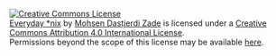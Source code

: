 <a rel="license" href="http://creativecommons.org/licenses/by/4.0/"><img alt="Creative Commons License" style="border-width:0" src="https://i.creativecommons.org/l/by/4.0/88x31.png" /></a><br /><a href="https://github.com/mohsend/everyday-nix" xmlns:dct="http://purl.org/dc/terms/" property="dct:title">Everyday *nix</a> by <a xmlns:cc="http://creativecommons.org/ns#" href="https://mehsen.com" property="cc:attributionName" rel="cc:attributionURL">Mohsen Dastjerdi Zade</a> is licensed under a <a rel="license" href="http://creativecommons.org/licenses/by/4.0/">Creative Commons Attribution 4.0 International License</a>.<br />Permissions beyond the scope of this license may be available <a xmlns:cc="http://creativecommons.org/ns#" href="https://github.com/mohsend/everyday-nix/blob/master/LICENSE.md" rel="cc:morePermissions">here</a>.
